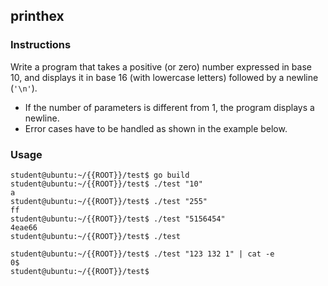 ## printhex

### Instructions

Write a program that takes a positive (or zero) number expressed in base 10, and displays it in base 16 (with lowercase letters) followed by a newline (`'\n'`).

-   If the number of parameters is different from 1, the program displays a newline.
-   Error cases have to be handled as shown in the example below. 

### Usage

```console
student@ubuntu:~/{{ROOT}}/test$ go build
student@ubuntu:~/{{ROOT}}/test$ ./test "10"
a
student@ubuntu:~/{{ROOT}}/test$ ./test "255"
ff
student@ubuntu:~/{{ROOT}}/test$ ./test "5156454"
4eae66
student@ubuntu:~/{{ROOT}}/test$ ./test

student@ubuntu:~/{{ROOT}}/test$ ./test "123 132 1" | cat -e
0$
student@ubuntu:~/{{ROOT}}/test$ 
```
